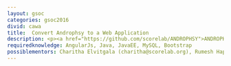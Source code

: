 ```yaml
---
layout: gsoc
categories: gsoc2016
divid: cawa
title:  Convert Androphsy to a Web Application
description: <p><a href="https://github.com/scorelab/ANDROPHSY">ANDROPHSY</a> is an opensource forensic tool for Android smartphones that helps digital forensic investigator throughout the life cycle of digital forensic investigation. Services provided by ANDROPHSY includes</p> <ul type="square"> <li>Digital forensic case and evidence management</li> <li>Raw data acquisition – physical acquisition and logical – file system level acquisition</li> <li>Meaningful evidence extraction and analysis support</li> <li>Evidence presentation</li></ul> <p>At the moment, Androphsy operates as a Java Swing application. So now we want to convert it to a web application that works similar to <a href="http://www.scorelab.org/OpenDF/">OpenDF</a>.</p>
requiredknowledge: AngularJs, Java, JavaEE, MySQL, Bootstrap
possiblementors: Charitha Elvitgala (charitha@scorelab.org), Rumesh Hapuarachchi (rehrumesh@gmail.com)
---
```

